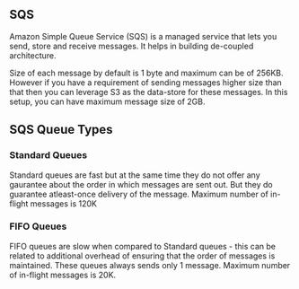 ## SQS
Amazon Simple Queue Service (SQS) is a managed service that lets you send, store and receive messages. 
It helps in building de-coupled architecture.

Size of each message by default is 1 byte and maximum can be of 256KB. However if you have a requirement of sending
messages higher size than that then you can leverage S3 as the data-store for these messages. In this setup, you can 
have maximum message size of 2GB.

## SQS Queue Types
### Standard Queues
Standard queues are fast but at the same time they do not offer any gaurantee about the order in which messages are sent out.
But they do guarantee atleast-once delivery of the message.
Maximum number of in-flight messages is 120K

### FIFO Queues
FIFO queues are slow when compared to Standard queues - this can be related to additional overhead of ensuring that the 
order of messages is maintained. These queues always sends only 1 message.
Maximum number of in-flight messages is 20K.